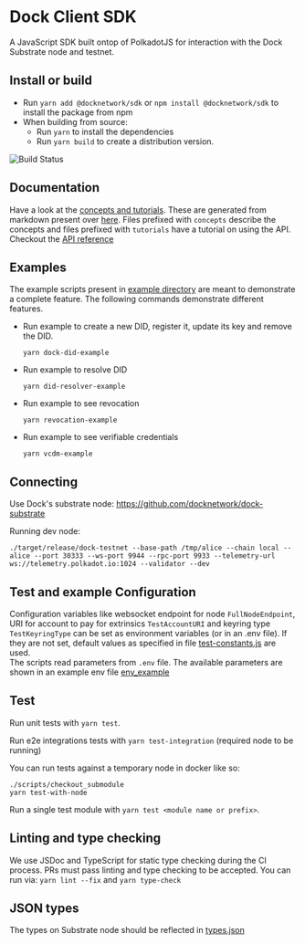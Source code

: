 # Dock Client SDK

A JavaScript SDK built ontop of PolkadotJS for interaction with the Dock Substrate node and testnet.

## Install or build
- Run `yarn add @docknetwork/sdk` or `npm install @docknetwork/sdk` to install the package from npm
- When building from source:
    - Run `yarn` to install the dependencies
    - Run `yarn build` to create a distribution version.

![Build Status](https://github.com/docknetwork/client-sdk/workflows/CI/badge.svg "Build Status")

## Documentation
Have a look at the [concepts and tutorials](https://docknetwork.github.io/sdk/tutorials). These are generated from markdown
present over [here](./tutorials/src). Files prefixed with `concepts` describe the concepts and files prefixed with
`tutorials` have a tutorial on using the API.
Checkout the [API reference](https://docknetwork.github.io/sdk/reference)


## Examples
The example scripts present in [example directory](./example) are meant to demonstrate a complete feature. The following
commands demonstrate different features.
- Run example to create a new DID, register it, update its key and remove the DID.
    ```
    yarn dock-did-example
    ```

- Run example to resolve DID
    ```
    yarn did-resolver-example
    ```

- Run example to see revocation
    ```
    yarn revocation-example
    ```

- Run example to see verifiable credentials
    ```
    yarn vcdm-example
    ```

## Connecting
Use Dock's substrate node: https://github.com/docknetwork/dock-substrate

Running dev node:
```
./target/release/dock-testnet --base-path /tmp/alice --chain local --alice --port 30333 --ws-port 9944 --rpc-port 9933 --telemetry-url ws://telemetry.polkadot.io:1024 --validator --dev
```

## Test and example Configuration
Configuration variables like websocket endpoint for node `FullNodeEndpoint`, URI for account to pay for extrinsics `TestAccountURI`
and keyring type `TestKeyringType` can be set as environment variables (or in an .env file). If they are not set, default values as
specified in file [test-constants.js](./tests/test-constants.js) are used.  
The scripts read parameters from `.env` file. The available parameters are shown in an example env file [env_example](env_example)

## Test

Run unit tests with `yarn test`.

Run e2e integrations tests with `yarn test-integration` (required node to be running)

You can run tests against a temporary node in docker like so:

```
./scripts/checkout_submodule
yarn test-with-node
```

Run a single test module with `yarn test <module name or prefix>`.

## Linting and type checking
We use JSDoc and TypeScript for static type checking during the CI process. PRs must pass linting and type checking to be accepted.
You can run via: `yarn lint --fix` and `yarn type-check`

## JSON types
The types on Substrate node should be reflected in [types.json](./src/types.json)
